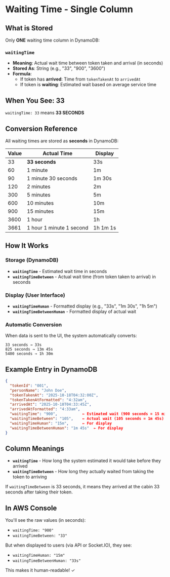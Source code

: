 # Waiting Time - Single Column

## What is Stored

Only **ONE** waiting time column in DynamoDB:

### `waitingTime`

- **Meaning**: Actual wait time between token taken and arrival (in seconds)
- **Stored As**: String (e.g., "33", "900", "3600")
- **Formula**:
  - If token has **arrived**: Time from `tokenTakenAt` to `arrivedAt`
  - If token is **waiting**: Estimated wait based on average service time

## When You See: 33

`waitingTime: 33` means **33 SECONDS**

## Conversion Reference

All waiting times are stored as **seconds** in DynamoDB:

| Value | Actual Time              | Display  |
| ----- | ------------------------ | -------- |
| 33    | **33 seconds**           | 33s      |
| 60    | 1 minute                 | 1m       |
| 90    | 1 minute 30 seconds      | 1m 30s   |
| 120   | 2 minutes                | 2m       |
| 300   | 5 minutes                | 5m       |
| 600   | 10 minutes               | 10m      |
| 900   | 15 minutes               | 15m      |
| 3600  | 1 hour                   | 1h       |
| 3661  | 1 hour 1 minute 1 second | 1h 1m 1s |

## How It Works

### Storage (DynamoDB)

- **`waitingTime`** - Estimated wait time in seconds
- **`waitingTimeBetween`** - Actual wait time (from token taken to arrival) in seconds

### Display (User Interface)

- **`waitingTimeHuman`** - Formatted display (e.g., "33s", "1m 30s", "1h 5m")
- **`waitingTimeBetweenHuman`** - Formatted display of actual wait

### Automatic Conversion

When data is sent to the UI, the system automatically converts:

```
33 seconds → 33s
825 seconds → 13m 45s
5400 seconds → 1h 30m
```

## Example Entry in DynamoDB

```json
{
  "tokenId": "001",
  "personName": "John Doe",
  "tokenTakenAt": "2025-10-18T04:32:00Z",
  "tokenTakenAtFormatted": "4:32am",
  "arrivedAt": "2025-10-18T04:33:45Z",
  "arrivedAtFormatted": "4:33am",
  "waitingTime": "900",           ← Estimated wait (900 seconds = 15 minutes)
  "waitingTimeBetween": "105",    ← Actual wait (105 seconds = 1m 45s)
  "waitingTimeHuman": "15m",      ← For display
  "waitingTimeBetweenHuman": "1m 45s"  ← For display
}
```

## Column Meanings

- **`waitingTime`** - How long the system estimated it would take before they arrived
- **`waitingTimeBetween`** - How long they actually waited from taking the token to arriving

If `waitingTimeBetween` is 33 seconds, it means they arrived at the cabin 33 seconds after taking their token.

## In AWS Console

You'll see the raw values (in seconds):

- `waitingTime: "900"`
- `waitingTimeBetween: "33"`

But when displayed to users (via API or Socket.IO), they see:

- `waitingTimeHuman: "15m"`
- `waitingTimeBetweenHuman: "33s"`

This makes it human-readable! ✓
